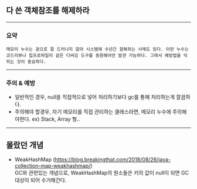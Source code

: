 ## 다 쓴 객체참조를 해제하라

---

### 요약
`메모리 누수는 겉으로 잘 드러나지 않아 시스템에 수년간 잠복하는 사례도 있다. 이런 누수는
코드리뷰나 힙프로파일러 같은 디버깅 도구를 동원해야만 발견 가능하다.
그래서 예방법을 익히는 것이 중요하다.`

---

### 주의 & 예방

- 일반적인 경우, null을 직접적으로 넣어 처리하기보다 gc를 통해 처리하는게 깔끔하다.
- 주의해야 할경우, 자기 메모리를 직접 관리하는 클래스라면, 메모리 누수에 주의해야한다.
  ex) Stack, Array 형.. 
  
---
## 몰랐던 개념
- WeakHashMap (https://blog.breakingthat.com/2018/08/26/java-collection-map-weakhashmap/)  
GC와 관련있는 개념으로, WeakHashMap의 원소들은 키의 값이 null이 되면 GC 대상이 되어 수거해간다.  
